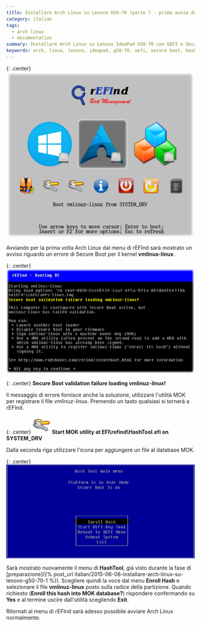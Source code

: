 ```yaml
---
title: Installare Arch Linux su Lenovo G50-70 (parte 7 - primo avvio del sistema)
category: italian
tags:
  - arch linux
  - documentation
summary: Installare Arch Linux su Lenovo IdeaPad G50-70 con UEFI e Secure Boot
keywords: arch, linux, lenovo, ideapad, g50-70, uefi, secure boot, hashtool, enroll, hash, mok, utility, refind, validation
---
```


{: .center}
![refind.png]

Avviando per la prima volta Arch Linux dal menu di rEFInd sarà mostrato un
avviso riguardo un errore di Secure Boot per il kernel **vmlinux-linux**.

{: .center}
![refind-secure-boot-failed.png]

{: .center}
**Secure Boot validation failure loading vmlinuz-linux!**

Il messaggio di errore fornisce anche la soluzione, utilizzare l'utilità MOK per
registrare il file vmlinuz-linux. Premendo un tasto qualsiasi si tornerà a rEFInd.

{: .center}
![tool_mok_tool.png] **Start MOK utility at EFI\refind\HashTool.efi on SYSTEM_DRV**

Dalla seconda riga utilizzare l'icona per aggiungere un file al database MOK.

{: .center}
![hashtool-2.png]

Sarà mostrato nuovamente il menu di **HashTool**, già visto durante la fase di
[preparazione]({% post_url italian/2015-06-08-installare-arch-linux-su-lenovo-g50-70-1 %}).
Scegliere quindi la voce dal menu **Enroll Hash** e selezionare il file
**vmlinuz-linux** posto sulla radice della partizione. Quando richiesto 
(**Enroll this hash into MOK database?**) rispondere confermando su **Yes** e al
termine uscire dall'utilità scegliendo **Exit**.

Ritornati al menu di rEFInd sarà adesso possibile avviare Arch Linux normalmente.


[refind.png]: /resources/articles/2015-06/refind.png
[refind-secure-boot-failed.png]: /resources/articles/2015-06/refind-secure-boot-failed.png
[tool_mok_tool.png]: /resources/articles/2015-06/refind/tool_mok_tool.png
[hashtool-2.png]: /resources/articles/2015-06/hashtool-2.png
